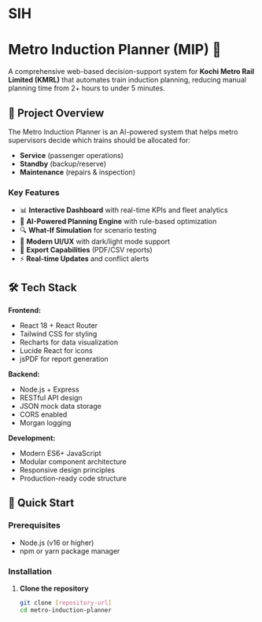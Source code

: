 # SIH

# Metro Induction Planner (MIP) 🚊

A comprehensive web-based decision-support system for **Kochi Metro Rail Limited (KMRL)** that automates train induction planning, reducing manual planning time from 2+ hours to under 5 minutes.

## 🎯 Project Overview

The Metro Induction Planner is an AI-powered system that helps metro supervisors decide which trains should be allocated for:
- **Service** (passenger operations)  
- **Standby** (backup/reserve)
- **Maintenance** (repairs & inspection)

### Key Features

- 📊 **Interactive Dashboard** with real-time KPIs and fleet analytics
- 🤖 **AI-Powered Planning Engine** with rule-based optimization
- 🔍 **What-If Simulation** for scenario testing
- 📱 **Modern UI/UX** with dark/light mode support
- 📄 **Export Capabilities** (PDF/CSV reports)
- ⚡ **Real-time Updates** and conflict alerts

## 🛠 Tech Stack

**Frontend:**
- React 18 + React Router
- Tailwind CSS for styling
- Recharts for data visualization
- Lucide React for icons
- jsPDF for report generation

**Backend:**
- Node.js + Express
- RESTful API design
- JSON mock data storage
- CORS enabled
- Morgan logging

**Development:**
- Modern ES6+ JavaScript
- Modular component architecture
- Responsive design principles
- Production-ready code structure

## 🚀 Quick Start

### Prerequisites
- Node.js (v16 or higher)
- npm or yarn package manager

### Installation

1. **Clone the repository**
   ```bash
   git clone [repository-url]
   cd metro-induction-planner
